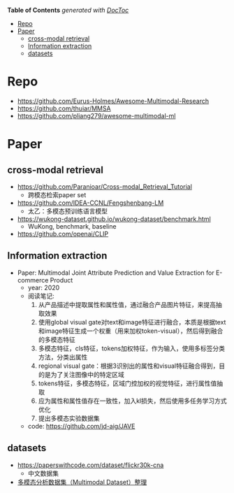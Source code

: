 <!-- START doctoc generated TOC please keep comment here to allow auto update -->
<!-- DON'T EDIT THIS SECTION, INSTEAD RE-RUN doctoc TO UPDATE -->
**Table of Contents**  *generated with [DocToc](https://github.com/thlorenz/doctoc)*

- [Repo](#repo)
- [Paper](#paper)
  - [cross-modal retrieval](#cross-modal-retrieval)
  - [Information extraction](#information-extraction)
  - [datasets](#datasets)

<!-- END doctoc generated TOC please keep comment here to allow auto update -->


# Repo
- https://github.com/Eurus-Holmes/Awesome-Multimodal-Research
- https://github.com/thuiar/MMSA
- https://github.com/pliang279/awesome-multimodal-ml


# Paper

## cross-modal retrieval

- https://github.com/Paranioar/Cross-modal_Retrieval_Tutorial
  - 跨模态检索paper set
- https://github.com/IDEA-CCNL/Fengshenbang-LM
  - 太乙：多模态预训练语言模型
- https://wukong-dataset.github.io/wukong-dataset/benchmark.html
  - WuKong, benchmark, baseline
- https://github.com/openai/CLIP


## Information extraction

- Paper: Multimodal Joint Attribute Prediction and Value Extraction for E-commerce Product
  - year: 2020
  - 阅读笔记:  
    1. 从产品描述中提取属性和属性值，通过融合产品图片特征，来提高抽取效果
    2. 使用global visual gate对text和image特征进行融合，本质是根据text和image特征生成一个权重（用来加权token-visual），然后得到融合的多模态特征
    3. 多模态特征，cls特征，tokens加权特征，作为输入，使用多标签分类方法，分类出属性
    4. regional visual gate：根据3识别出的属性和visual特征融合得到，目的是为了关注图像中的特定区域
    5. tokens特征，多模态特征，区域门控加权的视觉特征，进行属性值抽取
    6. 应为属性和属性值存在一致性，加入kl损失，然后使用多任务学习方式优化
    7. 提出多模态实验数据集
  - code: https://github.com/jd-aig/JAVE


## datasets

- https://paperswithcode.com/dataset/flickr30k-cna
  - 中文数据集
- [多模态分析数据集（Multimodal Dataset）整理](https://zhuanlan.zhihu.com/p/189876288)
